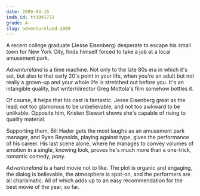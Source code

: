 ```yaml
---
date: 2009-04-16
imdb_id: tt1091722
grade: A-
slug: adventureland-2009
---
```


A recent college graduate (Jesse Eisenberg) desperate to escape his small town for New York City, finds himself forced to take a job at a local amusement park.

_Adventureland_ is a time machine. Not only to the late 80s era in which it's set, but also to that early 20's point in your life, when you're an adult but not really a grown-up and your whole life is stretched out before you. It's an intangible quality, but writer/director Greg Mottola's film somehow bottles it.

Of course, it helps that his cast is fantastic. Jesse Eisenberg great as the lead; not too glamorous to be unbelievable, and not too awkward to be unlikable. Opposite him, Kristen Stewart shows she's capable of rising to quality material.

Supporting them, Bill Hader gets the most laughs as an amusement park manager, and Ryan Reynolds, playing against type, gives the performance of his career. His last scene alone, where he manages to convey volumes of emotion in a single, knowing look, proves he's much more than a one-trick, romantic comedy, pony.

_Adventureland_ is a hard movie not to like. The plot is organic and engaging, the dialog is believable, the atmosphere is spot-on, and the performers are all charismatic. All of which adds up to an easy recommendation for the best movie of the year, so far.
